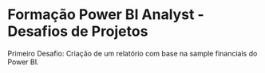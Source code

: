 <h1> Formação Power BI Analyst - Desafios de Projetos </h1> 

<div> Primeiro Desafio: Criação de um relatório com base na sample financials do Power BI. </div>

